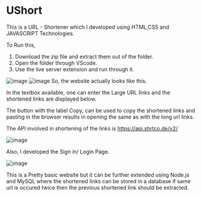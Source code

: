 # UShort
This is a URL - Shortener which I developed using HTML,CSS and JAVASCRIPT Technologies.


To Run this, 
1. Download the zip file and extract them out of the folder.
2. Open the folder through VScode.
3. Use the live server extension and run through it.


![image](https://github.com/gorantlamanoj02/UShort/assets/74758820/113cccc4-8720-450a-96dd-fda9eb42fc11)
![image](https://github.com/gorantlamanoj02/UShort/assets/74758820/da9ec1b0-0352-4c29-a55f-16a8fc60af0e)
So, the website actually looks like this.

In the textbox available, one can enter the Large URL links and the shortened links are displayed below. 

The button with the label Copy, can be used to copy the shortened links and pasting in the browser results in opening the same as with the long url links.

The API involved in shortening of the links is https://api.shrtco.de/v2/

![image](https://github.com/gorantlamanoj02/UShort/assets/74758820/7d7fcadc-454f-4565-a5eb-f823928bfea5)


Also, I developed the Sign in/ Login Page.

![image](https://github.com/gorantlamanoj02/UShort/assets/74758820/837a7ef9-abfc-4c10-bf78-dcaa61d2c1d2)

This is a Pretty basic website but it can be further extended using Node.js and MySQL where the shortened links can be stored in a database if same url is occured twice then the previous shortened link should be extracted.
